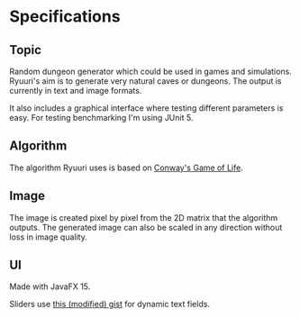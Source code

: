 # Specifications

## Topic

Random dungeon generator which could be used in games and simulations. Ryuuri's aim is to generate very natural caves or dungeons. The output is currently in text and image formats.

It also includes a graphical interface where testing different parameters is easy. For testing benchmarking I'm using JUnit 5.

## Algorithm

The algorithm Ryuuri uses is based on [Conway's Game of Life](https://en.wikipedia.org/wiki/Conway%27s_Game_of_Life).

## Image

The image is created pixel by pixel from the 2D matrix that the algorithm outputs. The generated image can also be scaled in any direction without loss in image quality.

## UI

Made with JavaFX 15.

Sliders use [this (modified) gist](https://gist.github.com/jewelsea/1962045) for dynamic text fields.

